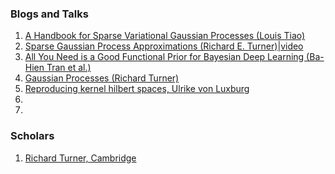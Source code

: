### Blogs and Talks 

1. [A Handbook for Sparse Variational Gaussian Processes (Louis Tiao)](https://tiao.io/post/sparse-variational-gaussian-processes/) 
2. [Sparse Gaussian Process Approximations (Richard E. Turner)](http://gpss.cc/gpss17/slides/gp-approx-new.pdf)|[video](https://www.youtube.com/watch?v=sQmsQq_Jfi8)
3. [All You Need is a Good Functional Prior for Bayesian Deep Learning (Ba-Hien Tran et al.)](https://arxiv.org/pdf/2011.12829.pdf)
4. [Gaussian Processes (Richard Turner)](https://www.youtube.com/watch?v=92-98SYOdlY)
5. [Reproducing kernel hilbert spaces, Ulrike von Luxburg](https://www.youtube.com/watch?v=EoM_DF3VAO8&t=2043s)
6. []()
7. []()


### Scholars
1. [Richard Turner, Cambridge](http://cbl.eng.cam.ac.uk/Public/Turner/WebHome)
